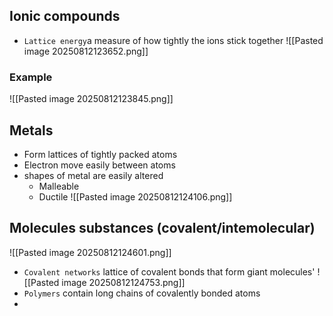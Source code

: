 ## Ionic compounds
* `Lattice energy`a measure of how tightly the ions stick together
![[Pasted image 20250812123652.png]]

### Example
![[Pasted image 20250812123845.png]]

## Metals
* Form lattices of tightly packed atoms
* Electron move easily between atoms
* shapes of metal are easily altered
	* Malleable
	* Ductile
![[Pasted image 20250812124106.png]]

## Molecules substances (covalent/intemolecular)
![[Pasted image 20250812124601.png]]
* `Covalent networks` lattice of covalent bonds that form giant molecules'
![[Pasted image 20250812124753.png]]
* `Polymers` contain long chains of covalently bonded atoms
* 